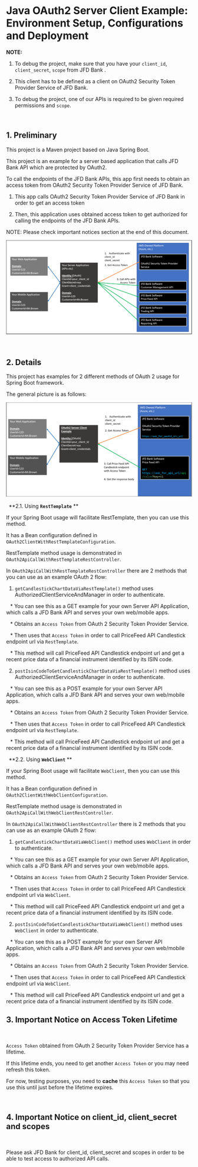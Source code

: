<br/>

# Java OAuth2 Server Client Example: Environment Setup, Configurations and Deployment

**NOTE:** 

1. To debug the project, make sure that you have your `client_id`, `client_secret`, `scope` from JFD Bank .
 
2. This client has to be defined as a client on OAuth2 Security Token Provider Service of JFD Bank.  

3. To debug the project, one of our APIs is required to be given required permissions and `scope`.

<br/>



## 1. Preliminary

This project is a Maven project based on Java Spring Boot.

This project is an example for a server based application that calls JFD Bank API which are protected by OAuth2.

To call the endpoints of the JFD Bank APIs, this app first needs to obtain an access token from OAuth2 Security Token Provider Service of JFD Bank.

1. This app calls OAuth2 Security Token Provider Service of JFD Bank in order to get an access token
 
2. Then, this application uses obtained access token to get authorized for calling the endpoints of the JFD Bank APIs.

NOTE: Please check important notices section at the end of this document.

![image-info](JFD.OAuth2.Server.Client.Diagram.1.png)


<br/>


## 2. Details

This project has examples for 2 different methods of OAuth 2 usage for Spring Boot framework.

The general picture is as follows:

![image-info](JFD.OAuth2.Server.Client.Diagram.3.png)

&ensp;**2.1. Using **`RestTemplate`** **

If your Spring Boot usage will facilitate RestTemplate, then you can use this method.

It has a Bean configuration defined in `OAuth2ClientWithRestTemplateConfiguration`.

RestTemplate method usage is demonstrated in `OAuth2ApiCallWithRestTemplateRestController`.

In `OAuth2ApiCallWithRestTemplateRestController` there are 2 methods that you can use as an example OAuth 2 flow:

1. `getCandlestickChartDataViaRestTemplate()` method uses AuthorizedClientServiceAndManager in order to authenticate.

&ensp; * You can see this as a GET example for your own Server API Application, which calls a JFD Bank API and serves your own web/mobile apps.

&ensp; * Obtains an `Access Token` from OAuth 2 Security Token Provider Service.

&ensp; * Then uses that `Access Token` in order to call PriceFeed API Candlestick endpoint url via `RestTemplate`.

&ensp; * This method will call PriceFeed API Candlestick endpoint url and get a recent price data of a financial instrument identified by its ISIN code.  
 

2. `postIsinCodeToGetCandlestickChartDataViaRestTemplate()` method uses AuthorizedClientServiceAndManager in order to authenticate.

&ensp; * You can see this as a POST example for your own Server API Application, which calls a JFD Bank API and serves your own web/mobile apps.

&ensp; * Obtains an `Access Token` from OAuth 2 Security Token Provider Service.

&ensp; * Then uses that `Access Token` in order to call PriceFeed API Candlestick endpoint url via `RestTemplate`.

&ensp; * This method will call PriceFeed API Candlestick endpoint url and get a recent price data of a financial instrument identified by its ISIN code.  
 


 
&ensp;**2.2. Using **`WebClient`** **

If your Spring Boot usage will facilitate `WebClient`, then you can use this method.

It has a Bean configuration defined in `OAuth2ClientWithWebClientConfiguration`.

RestTemplate method usage is demonstrated in `OAuth2ApiCallWithWebClientRestController`.

In `OAuth2ApiCallWithWebClientRestController` there is 2 methods that you can use as an example OAuth 2 flow:

1. `getCandlestickChartDataViaWebClient()` method uses `WebClient` in order to authenticate.

&ensp; * You can see this as a GET example for your own Server API Application, which calls a JFD Bank API and serves your own web/mobile apps.

&ensp; * Obtains an `Access Token` from OAuth 2 Security Token Provider Service.

&ensp; * Then uses that `Access Token` in order to call PriceFeed API Candlestick endpoint url via `WebClient`.

&ensp; * This method will call PriceFeed API Candlestick endpoint url and get a recent price data of a financial instrument identified by its ISIN code.  
 

2. `postIsinCodeToGetCandlestickChartDataViaWebClient()` method uses `WebClient` in order to authenticate.

&ensp; * You can see this as a POST example for your own Server API Application, which calls a JFD Bank API and serves your own web/mobile apps.

&ensp; * Obtains an `Access Token` from OAuth 2 Security Token Provider Service.

&ensp; * Then uses that `Access Token` in order to call PriceFeed API Candlestick endpoint url via `WebClient`.

&ensp; * This method will call PriceFeed API Candlestick endpoint url and get a recent price data of a financial instrument identified by its ISIN code.  




## 3. Important Notice on Access Token Lifetime

<br/>

`Access Token` obtained from OAuth 2 Security Token Provider Service has a lifetime.

If this lifetime ends, you need to get another `Access Token` or you may need refresh this token.

For now, testing purposes, you need to **cache** this `Access Token` so that you use this until just before the lifetime expires.

<br/>


## 4. Important Notice on client_id, client_secret and scopes

<br/>

Please ask JFD Bank for client_id, client_secret and scopes in order to be able to test access to authorized API calls.

<br/>




